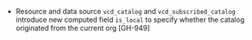 * Resource and data source `vcd_catalog` and `vcd_subscribed_catalog` introduce new computed field `is_local` to specify
  whether the catalog originated from the current org [GH-949]